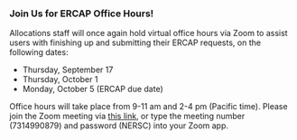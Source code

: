 ### Join Us for ERCAP Office Hours!

Allocations staff will once again hold virtual office hours via Zoom to assist
users with finishing up and submitting their ERCAP requests, on the following
dates:
- Thursday, September 17
- Thursday, October 1
- Monday, October 5 (ERCAP due date)

Office hours will take place from 9-11 am and 2-4 pm (Pacific
time). Please join the Zoom meeting via [this link](https://lbnl.zoom.us/j/7314990879?pwd=Z1B6UnRjaEVSeFNUb1hCSUFTWjE2dz09), 
or type the meeting number (7314990879) and password (NERSC) into your Zoom app.
